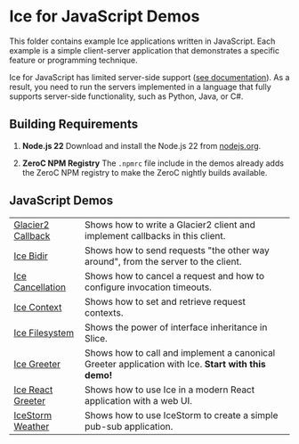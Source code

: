 # Ice for JavaScript Demos

This folder contains example Ice applications written in JavaScript. Each example is a simple client-server application
that demonstrates a specific feature or programming technique.

Ice for JavaScript has limited server-side support ([see documentation][1]). As a result, you need to run the servers
implemented in a language that fully supports server-side functionality, such as Python, Java, or C#.

## Building Requirements

1. **Node.js 22**
   Download and install the Node.js 22 from
   [nodejs.org](https://nodejs.org/en/download).

2. **ZeroC NPM Registry**
   The `.npmrc` file include in the demos already adds the ZeroC NPM registry to make
   the ZeroC nightly builds available.

## JavaScript Demos

|                                           |                                                                                                     |
| ----------------------------------------- | --------------------------------------------------------------------------------------------------- |
| [Glacier2 Callback](./Glacier2/callback/) | Shows how to write a Glacier2 client and implement callbacks in this client.                        |
| [Ice Bidir](./Ice/bidir/)                 | Shows how to send requests "the other way around", from the server to the client.                   |
| [Ice Cancellation](./Ice/cancellation/)   | Shows how to cancel a request and how to configure invocation timeouts.                             |
| [Ice Context](./Ice/context/)             | Shows how to set and retrieve request contexts.                                                     |
| [Ice Filesystem](./Ice/filesystem/)       | Shows the power of interface inheritance in Slice.                                                  |
| [Ice Greeter](./Ice/greeter/)             | Shows how to call and implement a canonical Greeter application with Ice. **Start with this demo!** |
| [Ice React Greeter](./Ice/react-greeter/) | Shows how to use Ice in a modern React application with a web UI.                                   |
| [IceStorm Weather](./IceStorm/weather/)   | Shows how to use IceStorm to create a simple pub-sub application.                                   |

[1]: https://doc.zeroc.com/ice/3.7/language-mappings/javascript-mapping
